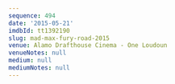 ```yaml
---
sequence: 494
date: '2015-05-21'
imdbId: tt1392190
slug: mad-max-fury-road-2015
venue: Alamo Drafthouse Cinema - One Loudoun
venueNotes: null
medium: null
mediumNotes: null
---
```


